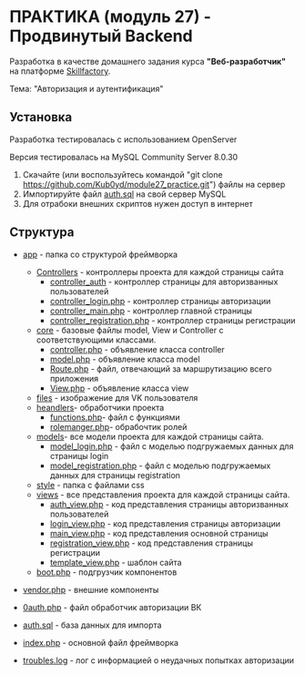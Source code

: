 # ПРАКТИКА (модуль 27) - Продвинутый Backend
Разработка в качестве домашнего задания курса **"Веб-разработчик"** на платформе [Skillfactory](https://skillfactory.ru/).

Тема: "Авторизация и аутентификация"

## Установка
Разработка тестировалась с использованием OpenServer

Версия тестировалась на  MySQL Community Server 8.0.30

1. Скачайте (или воспользуйтесь командой "git clone https://github.com/Kub0yd/module27_practice.git") файлы на сервер
2. Импортируйте файл [auth.sql](/auth.sql) на свой сервер MySQL
3. Для отрабоки внешних скриптов нужен доступ в интернет

## Структура
* [app](/app/) - папка со структурой фреймворка

    * [Controllers](./app/controllers/) - контроллеры проекта для каждой страницы сайта
        * [controller_auth](./app/controllers/controller_auth.php) - контроллер страницы для авторизванных пользователей
        * [controller_login.php](./app/controllers/controller_login.php) - контроллер страницы авторизации
        * [controller_main.php](./app/controllers/controller_main.php) - контроллер главной страницы 
        * [controller_registration.php](./app/controllers/controller_registration.php) - контроллер страницы регистрации
    * [core](./app/core/) - базовые файлы model, View и Controller с соответствующими классами.
        * [controller.php](./app/core/controller.php) - объявление класса controller
        * [model.php](./app/core/model.php) - объявление класса model
        * [Route.php](./app/core/route.php) - файл, отвечающий за маршрутизацию всего приложения
        * [View.php](./app/core/view.php) - объявление класса view
    * [files](./app/files/) - изображение для VK пользователя
    * [heandlers](./app/heandlers/)- обработчики проекта
        * [functions.php](./app/heandlers/functions.php)- файл с функциями
        * [rolemanger.php](./app/heandlers/rolemanager.php)- обрабочтик ролей
    * [models](./app/models/)- все модели проекта для каждой страницы сайта.
        * [model_login.php](./app/models/model_login.php) -  файл с моделью подгружаемых данных для страницы login
        * [model_registration.php](./app/models/model_registration.php) -  файл с моделью подгружаемых данных для страницы registration
    * [style](./app/style/) - папка с файлами css
    * [views](./app/views/) - все представления проекта для каждой страницы сайта.
        * [auth_view.php](./app/views/auth_view.php) - код представления страницы авторизванных пользователей
        * [login_view.php](./app/views/login_view.php) - код представления страницы авторизации
        * [main_view.php](./app/views/main_view.php) - код представления основной страницы
        * [registration_view.php](./app/views/registration_view.php) - код представления страницы регистрации
        * [template_view.php](./app/views/template_view.php) - шаблон сайта
    * [boot.php](./app/boot.php) - подгрузчик компонентов
* [vendor.php](./vendor/) - внешние компоненты
* [0auth.php](./0auth.php) - файл обработчик авторизации ВК
* [auth.sql](./auth.sql) - база данных для импорта
* [index.php](./index.php) - основной файл фреймворка
* [troubles.log](./troubles.log) - лог с информацией о неудачных попытках авторизации
